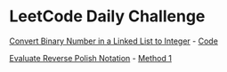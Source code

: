 # LeetCode Daily Challenge

[Convert Binary Number in a Linked List to Integer](https://leetcode.com/explore/challenge/card/november-leetcoding-challenge/564/week-1-november-1st-november-7th/3516/) - [Code](nov1.cpp)

[Evaluate Reverse Polish Notation](https://leetcode.com/explore/challenge/card/may-leetcoding-challenge-2021/601/week-4-may-22nd-may-28th/3755/) - [Method 1](may25_method1.cpp)
